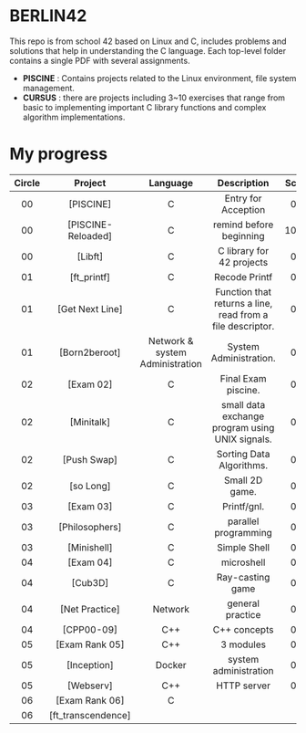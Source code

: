 # BERLIN42

This repo is from school 42 based on Linux and C, includes problems and solutions that help in understanding the C language.
Each top-level folder contains a single PDF with several assignments.

- **PISCINE** :
  Contains projects related to the Linux environment, file system management.
- **CURSUS** :
  there are projects including 3~10 exercises that range from basic to implementing important C library functions and complex algorithm implementations.


# My progress
|Circle | Project | Language | Description | Score | 
|:-----:|:-------:|:--------:|:-----------:|:-----:|
|00| [PISCINE]| C | Entry for Acception | 0% |
|00| [PISCINE-Reloaded]| C | remind before beginning | 100% |
|00| [Libft]| C | C library for 42 projects | 0% |
|01| [ft_printf]| C | Recode Printf | 0% |
|01| [Get Next Line] | C | Function that returns a line, read from a file descriptor. | 0% |
|01| [Born2beroot] | Network & system Administration | System Administration. | 0% |
|02| [Exam 02] | C | Final Exam piscine. | 0% |
|02| [Minitalk]| C | small data exchange program using UNIX signals. | 0% |
|02| [Push Swap] | C | Sorting Data Algorithms. | 0% |
|02| [so Long] | C | Small 2D game. | 0% |
|03| [Exam 03] | C | Printf/gnl. | 0% |
|03| [Philosophers] | C | parallel programming | 0% |
|03| [Minishell] | C | Simple Shell | 0% |
|04| [Exam 04] | C | microshell| 0% |
|04| [Cub3D] | C | Ray-casting game | 0% |
|04| [Net Practice] | Network | general practice| 0% |
|04| [CPP00-09] | C++ | C++ concepts | 0% |
|05| [Exam Rank 05] | C++ | 3 modules |  0% |
|05| [Inception] | Docker | system administration | 0% |
|05| [Webserv] | C++ | HTTP server | 0% |
|06| [Exam Rank 06] | C | | |
|06| [ft_transcendence] | |||
